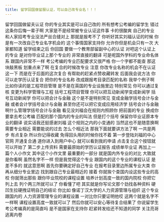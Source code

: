 ```yaml
---
title: 留学回国做留服认证，可以自己改专业名！！！
---
```

留学回国做留夫认证
你的专业其实是可以自己改的
所有想考公考编的留学生
错过这条你后悔一辈子啊
大家是不是经常被专业认证这件事
卡的很酸爽
自己的专业
和人家招考专业没法严丝合缝对上
那就是报考不了
你听好其实刘福认证的时候
你是有一次改自己专业名字机会的
这个事情国家支持你
允许你但是机会只有一次
大家都知道
留学结束之后
你回国
要做一个教育部留副中心的认证
对吧这个认证上的专业
是对你毕业证上那个专业的
非常直接的翻译
可是呢国外学科的专业命名体系
跟国内非常不一样
考公考编的专业匹配要求又很严格
你一个字都不能查
那这块敲黑板
划重点来了啊
在复合的时候改专业
注意
你改专业名称的机会不在认证这一下
而是在于后面的这次复合
有帮助的赶紧点赞收藏转发
后面我会说方法
你可以走学历认证复合
把你的专业名称
改成跟报考目录匹配的名称
我举个例子啊
比如你读的是工程项目管理
是不是在英国的专业设施里边
特别常见
你可以通过复核
变更为科学管理与工程
括号工程项目管理
你可以把互动新闻学变成新闻学
括号互动新闻学
你可以把会计与金融
这个是不是特别常见
变成金融学括号会计与金融
或者会计学括号会计与金融
甚至你还可以把它变成应用经济学
括号会计与金融
啊什么管理学括号会计与金融
看见没刘福会在规则内照顾你
把前面的专业
换成你要拿去考公考编
匹配的那个国内的专业的叫法
但是打个括号
保留你毕业证原本专业的翻译
说实话我还挺感谢刘福
这个规则之内的小变通的
当然这也不是随意换啊
需要专业相近
需要能说的过去
怎么个相近法
那我下面就要讲方法了啊
一共是两步
有点复杂
所以你记得收藏
免得回头用的时候你找不着
第一步登陆刘福的中心官网
开通复合通
道你进入到用户中心
就可以看到我的申请
点击复合这个按钮就可以开始了
第二步上传资料
需要最原始的学历认证报告
成绩单毕业证
再加上一篇个人小作文
其中这个小作文里
最重要的一部分
就是国内外专业的对比
大致就是你看啊
虽然名字不一样
但是我觉得这个专业
跟国内的这个专业的课程认证
是差不多的
就这意思啊
首先你要确定好自己专业
在报考目录里边所属专业大类
你再从细分专业里边
找到跟自己专业最相近的
接着
你就挨个查国内设这些专业的高校
你就筛出那些
跟你毕业院校的课程设置
培养计划高度一致的国内院校
你把它列上去
列个两三所就可以了
你看懂了吧
其实就是你写论文那个劲找各种资料
硬凹生拉硬拽证明自己的结论
你比如
像诺丁汉大学的人力资源管理与组织
这个专业
跟国内的
人力资源管理专业的课程设置
一对比你只要证明他哎
这两个就是名字不一样啊
课程设置高度一致就可以了
然后你就可以安心等待复合结果了
你说留学生考公考编真的是简直吗
是不是国家在支持你
赶紧转发给还不知道的同学
关注亮哥
逃离内卷
